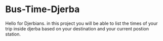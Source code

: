 # Bus-Time-Djerba
Hello for Djerbians.
in this project you will be able to list the times of your trip inside djerba based  on your destination and your current postion station.
